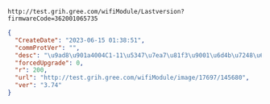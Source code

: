`http://test.grih.gree.com/wifiModule/Lastversion?firmwareCode=362001065735`

```json
{
  "CreateDate": "2023-06-15 01:38:51",
  "commProtVer": "",
  "desc": "\u9ad8\u901a4004C1-11\u5347\u7ea7\u81f3\u9001\u6d4b\u7248\u672c",
  "forcedUpgrade": 0,
  "r": 200,
  "url": "http://test.grih.gree.com/wifiModule/image/17697/145680",
  "ver": "3.74"
}
```